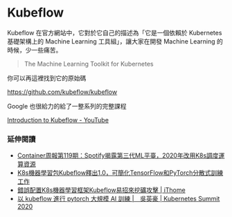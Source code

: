 # Kubeflow

Kubeflow 在官方網站中，它對於它自己的描述為「它是一個依賴於 Kubernetes 基礎架構上的 Machine Learning 工具組」，讓大家在開發 Machine Learning 的時候，少一些痛苦。

> The Machine Learning Toolkit for Kubernetes

你可以再這裡找到它的原始碼

<https://github.com/kubeflow/kubeflow>

Google 也很給力的給了一整系列的完整課程

[Introduction to Kubeflow - YouTube](https://www.youtube.com/watch?v=cTZArDgbIWw&list=PLIivdWyY5sqLS4lN75RPDEyBgTro_YX7x)

### 延伸閱讀

- [Container周報第119期：Spotify揭露第三代ML平臺，2020年改用K8s調度運算資源](https://www.ithome.com.tw/news/135021)
- [K8s機器學習包Kubeflow釋出1.0，可簡化TensorFlow和PyTorch分散式訓練工作](https://www.ithome.com.tw/news/136123)
- [錯誤配置K8s機器學習框架Kubeflow易招來挖礦攻擊 | iThome](https://www.ithome.com.tw/news/138238)
- [以 kubeflow 進行 pytorch 大規模 AI 訓練 |　吳英豪 | Kubernetes Summit 2020](https://s.itho.me/summit/2020/k8s/slides/2.%20%E4%BB%A5%20kubeflow%20%E9%80%B2%E8%A1%8C%20pytorch%20%E5%A4%A7%E8%A6%8F%E6%A8%A1%20AI%20%E8%A8%93%E7%B7%B4.pdf)